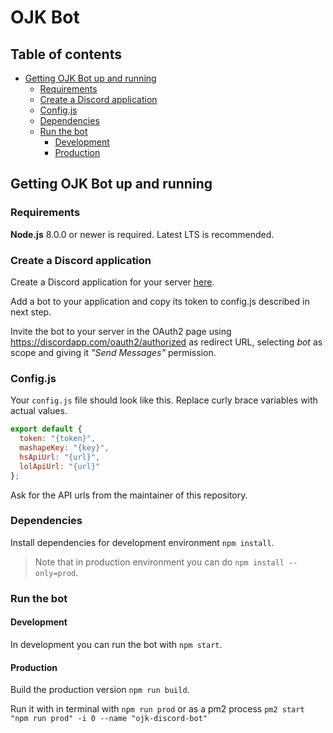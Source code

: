 # OJK Bot

## Table of contents

- [Getting OJK Bot up and running](#getting-ojk-bot-up-and-running)
  - [Requirements](#requirements)
  - [Create a Discord application](#create-a-discord-application)
  - [Config.js](#config.js)
  - [Dependencies](#dependencies)
  - [Run the bot](#run-the-bot)
    - [Development](#development)
    - [Production](#production)

## Getting OJK Bot up and running

### Requirements

**Node.js** 8.0.0 or newer is required. Latest LTS is recommended.

### Create a Discord application

Create a Discord application for your server [here](https://discordapp.com/developers/applications/).

Add a bot to your application and copy its token to config.js described in next step.

Invite the bot to your server in the OAuth2 page using https://discordapp.com/oauth2/authorized as redirect URL, selecting _bot_ as scope and giving it _"Send Messages"_ permission.

### Config.js

Your `config.js` file should look like this. Replace curly brace variables with actual values.

```javascript
export default {
  token: "{token}",
  mashapeKey: "{key}",
  hsApiUrl: "{url}",
  lolApiUrl: "{url}"
};
```

Ask for the API urls from the maintainer of this repository.

### Dependencies

Install dependencies for development environment `npm install`.

> Note that in production environment you can do `npm install --only=prod`.

### Run the bot

#### Development

In development you can run the bot with `npm start`.

#### Production

Build the production version `npm run build`.

Run it with in terminal with `npm run prod` or as a pm2 process `pm2 start "npm run prod" -i 0 --name "ojk-discord-bot"`
